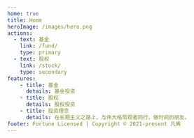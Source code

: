 ```yaml
---
home: true
title: Home
heroImage: /images/hero.png
actions:
  - text: 基金
    link: /fund/
    type: primary
  - text: 股权
    link: /stock/
    type: secondary
features:
    - title: 基金
      details: 基金投资
    - title: 股权
      details: 股权投资
    - title: 投资理念
      details: 在长期主义之路上，与伟大格局观者同行，做时间的朋友。
footer: Fortune Licensed | Copyright © 2021-present 凡离
---
```

